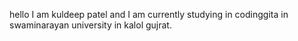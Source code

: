 hello I am kuldeep patel and I am currently studying in codinggita in swaminarayan university in kalol gujrat.